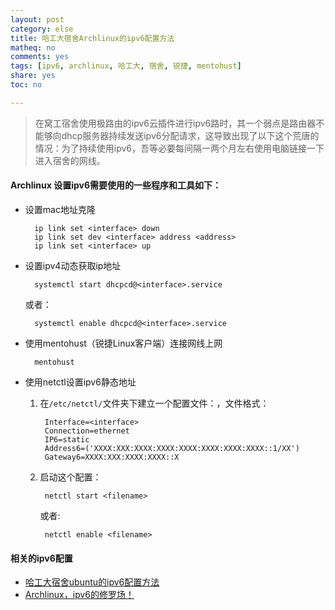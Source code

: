 ```yaml
---
layout: post 
category: else
title: 哈工大宿舍Archlinux的ipv6配置方法
matheq: no
comments: yes
tags: [ipv6, archlinux, 哈工大, 宿舍, 锐捷, mentohust]
share: yes
toc: no

---
```


> 在窝工宿舍使用极路由的ipv6云插件进行ipv6路时，其一个弱点是路由器不能够向dhcp服务器持续发送ipv6分配请求，这导致出现了以下这个荒唐的情况：为了持续使用ipv6，吾等必要每间隔一两个月左右使用电脑链接一下进入宿舍的网线。


#### Archlinux 设置ipv6需要使用的一些程序和工具如下：

- 设置mac地址克隆

		ip link set <interface> down
		ip link set dev <interface> address <address>
		ip link set <interface> up

- 设置ipv4动态获取ip地址

		systemctl start dhcpcd@<interface>.service

	或者：

		systemctl enable dhcpcd@<interface>.service

- 使用mentohust（锐捷Linux客户端）连接网线上网

		mentohust

- 使用netctl设置ipv6静态地址
	1. 在`/etc/netctl/`文件夹下建立一个配置文件：<filename>，文件格式：

			Interface=<interface>
			Connection=ethernet
			IP6=static
			Address6=('XXXX:XXX:XXXX:XXXX:XXXX:XXXX:XXXX:XXXX::1/XX')
			Gateway6=XXXX:XXX:XXXX:XXXX::X
	2. 启动这个配置：

			netctl start <filename>

		或者:

			netctl enable <filename>

#### 相关的ipv6配置

- [哈工大宿舍ubuntu的ipv6配置方法](https://dustincys.github.io/cn/2014/12/ipv6/ "哈工大宿舍ubuntu的ipv6配置方法")
- [Archlinux，ipv6的修罗场！](https://dustincys.github.io/cn/2015/07/ipv6/,"Archlinux，ipv6的修罗场！")

